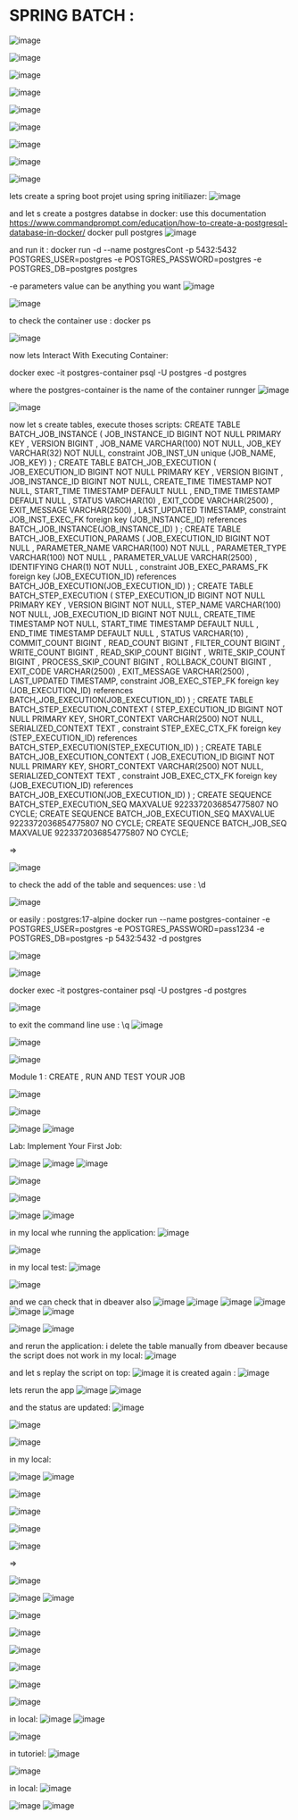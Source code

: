 # SPRING BATCH :


![image](https://github.com/user-attachments/assets/d128ac75-9f46-4216-99ec-dd7219fd37e7)

![image](https://github.com/user-attachments/assets/d7653885-9e11-4872-b7f1-5128bf48ba05)

![image](https://github.com/user-attachments/assets/18d9f995-e225-4f89-a40c-a8a39603925e)

![image](https://github.com/user-attachments/assets/177ce091-8006-465d-9059-d76dad5f8a1e)

![image](https://github.com/user-attachments/assets/64553c94-3894-46f3-9f67-2d4940dd0ef0)

![image](https://github.com/user-attachments/assets/e7cde4bb-09eb-428c-8421-359aeed3a6e6)

![image](https://github.com/user-attachments/assets/8f0e2b5d-1b2f-4f80-88c7-fa55ab54859d)

![image](https://github.com/user-attachments/assets/e1ed784e-f3c5-4c1a-871d-227388b8f6da)


![image](https://github.com/user-attachments/assets/aab1d5ae-7b32-47b0-9035-86ce661a7050)

lets create a spring boot projet using spring initiliazer:
![image](https://github.com/user-attachments/assets/a7729002-7205-4b82-abf5-1aa0f2142802)

and let s create a postgres databse in docker: use this documentation https://www.commandprompt.com/education/how-to-create-a-postgresql-database-in-docker/
docker pull postgres
![image](https://github.com/user-attachments/assets/9175adcd-b888-42ef-b493-5ac73479d575)

and run it :
docker run -d --name postgresCont -p 5432:5432 POSTGRES_USER=postgres -e POSTGRES_PASSWORD=postgres -e POSTGRES_DB=postgres postgres

-e parameters value can be anything you want 
![image](https://github.com/user-attachments/assets/245b3f7b-8e13-46df-8022-43e316030a64)

![image](https://github.com/user-attachments/assets/a3ccc5fe-3523-49cb-a020-89f873e085e3)

to check the container use : docker ps

![image](https://github.com/user-attachments/assets/13db17d4-3bd5-40a9-a049-9d57c2678e7f)


now lets Interact With Executing Container:

docker exec -it postgres-container psql -U postgres -d postgres 

where the postgres-container is the name of the container runnger 
![image](https://github.com/user-attachments/assets/9827928e-3f7a-4f92-b2c7-62ff278c1972)

![image](https://github.com/user-attachments/assets/51c741ff-9182-4186-bf10-0e656b7b2832)

now let s create tables, execute thoses scripts:
CREATE TABLE BATCH_JOB_INSTANCE  (
    JOB_INSTANCE_ID BIGINT  NOT NULL PRIMARY KEY ,
    VERSION BIGINT ,
    JOB_NAME VARCHAR(100) NOT NULL,
    JOB_KEY VARCHAR(32) NOT NULL,
    constraint JOB_INST_UN unique (JOB_NAME, JOB_KEY)
) ;
CREATE TABLE BATCH_JOB_EXECUTION  (
    JOB_EXECUTION_ID BIGINT  NOT NULL PRIMARY KEY ,
    VERSION BIGINT  ,
    JOB_INSTANCE_ID BIGINT NOT NULL,
    CREATE_TIME TIMESTAMP NOT NULL,
    START_TIME TIMESTAMP DEFAULT NULL ,
    END_TIME TIMESTAMP DEFAULT NULL ,
    STATUS VARCHAR(10) ,
    EXIT_CODE VARCHAR(2500) ,
    EXIT_MESSAGE VARCHAR(2500) ,
    LAST_UPDATED TIMESTAMP,
    constraint JOB_INST_EXEC_FK foreign key (JOB_INSTANCE_ID)
    references BATCH_JOB_INSTANCE(JOB_INSTANCE_ID)
) ;
CREATE TABLE BATCH_JOB_EXECUTION_PARAMS  (
    JOB_EXECUTION_ID BIGINT NOT NULL ,
    PARAMETER_NAME VARCHAR(100) NOT NULL ,
    PARAMETER_TYPE VARCHAR(100) NOT NULL ,
    PARAMETER_VALUE VARCHAR(2500) ,
    IDENTIFYING CHAR(1) NOT NULL ,
    constraint JOB_EXEC_PARAMS_FK foreign key (JOB_EXECUTION_ID)
    references BATCH_JOB_EXECUTION(JOB_EXECUTION_ID)
) ;
CREATE TABLE BATCH_STEP_EXECUTION  (
    STEP_EXECUTION_ID BIGINT  NOT NULL PRIMARY KEY ,
    VERSION BIGINT NOT NULL,
    STEP_NAME VARCHAR(100) NOT NULL,
    JOB_EXECUTION_ID BIGINT NOT NULL,
    CREATE_TIME TIMESTAMP NOT NULL,
    START_TIME TIMESTAMP DEFAULT NULL ,
    END_TIME TIMESTAMP DEFAULT NULL ,
    STATUS VARCHAR(10) ,
    COMMIT_COUNT BIGINT ,
    READ_COUNT BIGINT ,
    FILTER_COUNT BIGINT ,
    WRITE_COUNT BIGINT ,
    READ_SKIP_COUNT BIGINT ,
    WRITE_SKIP_COUNT BIGINT ,
    PROCESS_SKIP_COUNT BIGINT ,
    ROLLBACK_COUNT BIGINT ,
    EXIT_CODE VARCHAR(2500) ,
    EXIT_MESSAGE VARCHAR(2500) ,
    LAST_UPDATED TIMESTAMP,
    constraint JOB_EXEC_STEP_FK foreign key (JOB_EXECUTION_ID)
    references BATCH_JOB_EXECUTION(JOB_EXECUTION_ID)
) ;
CREATE TABLE BATCH_STEP_EXECUTION_CONTEXT  (
    STEP_EXECUTION_ID BIGINT NOT NULL PRIMARY KEY,
    SHORT_CONTEXT VARCHAR(2500) NOT NULL,
    SERIALIZED_CONTEXT TEXT ,
    constraint STEP_EXEC_CTX_FK foreign key (STEP_EXECUTION_ID)
    references BATCH_STEP_EXECUTION(STEP_EXECUTION_ID)
) ;
CREATE TABLE BATCH_JOB_EXECUTION_CONTEXT  (
    JOB_EXECUTION_ID BIGINT NOT NULL PRIMARY KEY,
    SHORT_CONTEXT VARCHAR(2500) NOT NULL,
    SERIALIZED_CONTEXT TEXT ,
    constraint JOB_EXEC_CTX_FK foreign key (JOB_EXECUTION_ID)
    references BATCH_JOB_EXECUTION(JOB_EXECUTION_ID)
) ;
CREATE SEQUENCE BATCH_STEP_EXECUTION_SEQ MAXVALUE 9223372036854775807 NO CYCLE;
CREATE SEQUENCE BATCH_JOB_EXECUTION_SEQ MAXVALUE 9223372036854775807 NO CYCLE;
CREATE SEQUENCE BATCH_JOB_SEQ MAXVALUE 9223372036854775807 NO CYCLE;

=> 

![image](https://github.com/user-attachments/assets/7ab9f096-251b-455a-9ada-30b95cb2c061)


to check the add of the table and sequences:
use :  \d

![image](https://github.com/user-attachments/assets/223e0181-f44d-4a86-9bd3-207821a4c16a)


or easily :  postgres:17-alpine
docker run --name postgres-container -e POSTGRES_USER=postgres -e POSTGRES_PASSWORD=pass1234 -e POSTGRES_DB=postgres -p 5432:5432 -d postgres

![image](https://github.com/user-attachments/assets/35cca9b3-ffc1-47ea-9bbe-ac4fcd71857f)


![image](https://github.com/user-attachments/assets/1d912b60-b8cc-429b-9cb9-2cea541bf632)

docker exec -it postgres-container psql -U postgres -d postgres

![image](https://github.com/user-attachments/assets/859ddd47-793f-4835-8abe-0f7ef7a68cc8)

to exit the command line use : \q
![image](https://github.com/user-attachments/assets/5456fe3b-49b0-4a34-ba75-1f7a73eca88b)


![image](https://github.com/user-attachments/assets/73a98c9e-8835-4974-a748-2842eeb447d8)

![image](https://github.com/user-attachments/assets/9e2629dc-47e6-45be-b5e7-a5c70bc7dd9f)


Module 1 : CREATE , RUN AND TEST YOUR JOB

![image](https://github.com/user-attachments/assets/a5dd8d90-00d0-415e-8c51-3261f8442360)


![image](https://github.com/user-attachments/assets/7b5d565f-0d4d-4083-9d22-fe043d784022)


![image](https://github.com/user-attachments/assets/3d3a28c3-c924-4f59-9cff-1efbf2ee4590)
![image](https://github.com/user-attachments/assets/fdd9abeb-a3ad-48f8-918d-036dc33862fd)

Lab: Implement Your First Job:

![image](https://github.com/user-attachments/assets/9ce87fee-ae2b-46ce-b511-b2c7cc948921)
![image](https://github.com/user-attachments/assets/513490a0-2d01-46f5-99e5-4082d1a148f0)
![image](https://github.com/user-attachments/assets/c75fc470-0042-4ae2-843c-3a05d40ef2e5)

![image](https://github.com/user-attachments/assets/ef02c3cf-0805-4760-92f3-d2f621599c5a)

![image](https://github.com/user-attachments/assets/047192db-b915-439e-8db4-68e008218dac)

![image](https://github.com/user-attachments/assets/04b98f4b-0297-4d12-b288-60ab0e5bdc10)
![image](https://github.com/user-attachments/assets/b0a73aa0-c394-4c2d-96d0-634dd21698bf)

in my local whe running the application:
![image](https://github.com/user-attachments/assets/6ab4eabb-f4a9-44f5-b573-3b1a0a7382dc)


![image](https://github.com/user-attachments/assets/ee9494bd-4610-48bb-a848-41b9c7928227)

in my local test:
![image](https://github.com/user-attachments/assets/53a06537-0157-4fe1-a766-21f6aacb9fe4)

![image](https://github.com/user-attachments/assets/f3a9b721-6ccd-4dc1-bdd2-70bfd0170705)

and we can check that in dbeaver also
![image](https://github.com/user-attachments/assets/ff0d4e1d-2895-4315-bd82-0179886483ce)
![image](https://github.com/user-attachments/assets/60da7e28-1b1f-4f1f-823f-9cf1c000fee6)
![image](https://github.com/user-attachments/assets/99c89e35-ac62-44ba-b8b7-dcdc8795fb7e)
![image](https://github.com/user-attachments/assets/1bed5c1a-5949-4a34-a0d8-656e0bb08e46)
![image](https://github.com/user-attachments/assets/cf65662c-b6bb-4422-9a52-04bd557fab2f)
![image](https://github.com/user-attachments/assets/27bf43b6-f144-4cfe-a405-39bc8321e564)

![image](https://github.com/user-attachments/assets/e91c5f9d-db02-429c-a598-c2e181ad768e)
![image](https://github.com/user-attachments/assets/6248d32f-4bed-41a7-813f-8fc56f713ad6)

and rerun the application:
i delete the table manually from dbeaver because the script does not work in my local:
![image](https://github.com/user-attachments/assets/914f751b-de5c-4dfb-b565-9fccfe44bc29)

and let s replay the script on top:
![image](https://github.com/user-attachments/assets/41690df7-eaa9-4a0a-b64f-2eb38592b94d)
it is created again :
![image](https://github.com/user-attachments/assets/d9d7b6d4-39fa-4c33-8f07-3364383b093d)

lets rerun the app
![image](https://github.com/user-attachments/assets/e4391e54-1f03-44e2-8e79-bdc1781e9d5a)
![image](https://github.com/user-attachments/assets/c5e53c4b-ba36-4d87-a9f4-f268612fbaf6)

and the status are updated:
![image](https://github.com/user-attachments/assets/e2b2c3b9-aaad-44cd-893e-264d26d3e860)

![image](https://github.com/user-attachments/assets/d467cc28-f239-449c-b4c9-194acd07a269)


![image](https://github.com/user-attachments/assets/3e2fa516-ffbe-42f3-aa62-2ddd4a76d0c5)

in my local:

![image](https://github.com/user-attachments/assets/b9f4e6c2-2cbc-4a8d-bd11-d4368e5979b1)
![image](https://github.com/user-attachments/assets/bb6564f8-67f5-4a01-9400-d745b6b19f42)


![image](https://github.com/user-attachments/assets/7b8da886-7964-4ca2-be4a-6b7895852758)

![image](https://github.com/user-attachments/assets/89612f54-3ba8-4119-91a1-cbbd5fc54423)

![image](https://github.com/user-attachments/assets/66bec80b-3768-407a-8473-2ba0cf3984b8)

![image](https://github.com/user-attachments/assets/2791e8e3-0b23-4d2f-ba8f-125611ae841c)

=> 

![image](https://github.com/user-attachments/assets/dbd0a743-304d-40df-a485-dbdad355394e)


![image](https://github.com/user-attachments/assets/e07885ac-dd49-4444-b132-158b98f9761c)
![image](https://github.com/user-attachments/assets/b833d113-8fa5-4ece-8df8-7ee7a31a24fa)

![image](https://github.com/user-attachments/assets/3f9f050c-8a46-4e07-a8b4-0eed58555619)

![image](https://github.com/user-attachments/assets/5b2efe5e-72af-4287-a22f-f9c802fd486e)

![image](https://github.com/user-attachments/assets/fc16c5d7-6842-4039-a3c5-36ca42c20af4)

![image](https://github.com/user-attachments/assets/2ab0f4d0-e744-4a66-a27f-2c9fe68f7641)


![image](https://github.com/user-attachments/assets/42ef52b6-8c68-46eb-a10d-8dd6781c6839)

![image](https://github.com/user-attachments/assets/543f009e-c5ae-4a6a-900e-fb461fa05edf)

in local:
![image](https://github.com/user-attachments/assets/528b2f2c-012b-41a5-a16f-95931ca061a1)
![image](https://github.com/user-attachments/assets/1f21ae3c-9fb2-4244-b98e-33707c716e49)

![image](https://github.com/user-attachments/assets/e2a8eaef-bbdd-4673-a89c-92f5a006a74c)

in tutoriel:
![image](https://github.com/user-attachments/assets/7f487365-fc82-4b74-ac44-9fe351de1e5b)

![image](https://github.com/user-attachments/assets/1b00de1b-f486-4fab-80a4-2d9e2515d164)

in local:
![image](https://github.com/user-attachments/assets/43b51cc6-bed0-47e0-b70f-c3fa1298637b)

![image](https://github.com/user-attachments/assets/ac176a13-60a6-45b6-875f-def90e8438eb)
![image](https://github.com/user-attachments/assets/3dd72c4c-a1e6-4a21-82a2-319ea50ad655)



